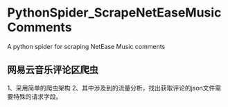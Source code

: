 # PythonSpider_ScrapeNetEaseMusicComments
A python spider for scraping NetEase Music comments
## 网易云音乐评论区爬虫
1、采用简单的爬虫架构
2、其中涉及到的流量分析，找出获取评论的json文件需要特殊的请求字段。
